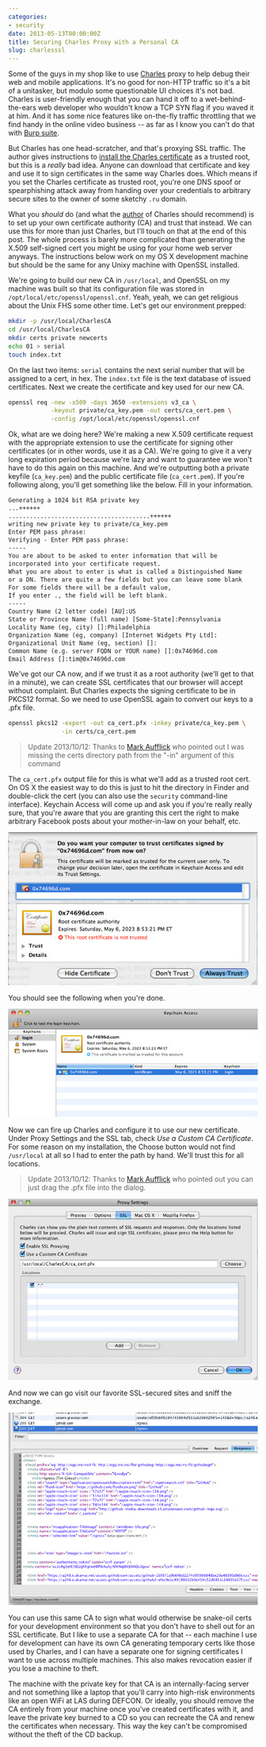 ```yaml
---
categories:
- security
date: 2013-05-13T00:00:00Z
title: Securing Charles Proxy with a Personal CA
slug: charlesssl
---
```


Some of the guys in my shop like to use [Charles](http://www.charlesproxy.com) proxy to help debug their web and mobile applications. It's no good for non-HTTP traffic so it's a bit of a unitasker, but modulo some questionable UI choices it's not bad.  Charles is user-friendly enough that you can hand it off to a wet-behind-the-ears web developer who wouldn't know a TCP SYN flag if you waved it at him.  And it has some nice features like on-the-fly traffic throttling that we find handy in the online video business -- as far as I know you can't do that with [Burp suite](http://portswigger.net/burp/).

But Charles has one head-scratcher, and that's proxying SSL traffic.  The author gives instructions to [install the Charles certificate](http://www.charlesproxy.com/documentation/using-charles/ssl-certificates/) as a trusted root, but this is a _really_ bad idea.  Anyone can download that certificate and key and use it to sign certificates in the same way Charles does.  Which means if you set the Charles certificate as trusted root, you're one DNS spoof or spearphishing attack away from handing over your credentials to arbitrary secure sites to the owner of some sketchy `.ru` domain.

What you _should_ do (and what the [author](http://blog.xk72.com/) of Charles should recommend) is to set up your own certificate authority (CA) and trust that instead.  We can use this for more than just Charles, but I'll touch on that at the end of this post.  The whole process is barely more complicated than generating the X.509 self-signed cert you might be using for your home web server anyways.  The instructions below work on my OS X development machine but should be the same for any Unixy machine with OpenSSL installed.

We're going to build our new CA in `/usr/local`, and OpenSSL on my machine was built so that its configuration file was stored in `/opt/local/etc/openssl/openssl.cnf`.  Yeah, yeah, we can get religious about the Unix FHS some other time.  Let's get our environment prepped:

~~~ bash
mkdir -p /usr/local/CharlesCA
cd /usr/local/CharlesCA
mkdir certs private newcerts
echo 01 > serial
touch index.txt
~~~

On the last two items: `serial` contains the next serial number that will be assigned to a cert, in hex.  The `index.txt` file is the text database of issued certificates.  Next we create the certificate and key used for our new CA.


~~~ bash
openssl req -new -x509 -days 3650 -extensions v3_ca \
            -keyout private/ca_key.pem -out certs/ca_cert.pem \
            -config /opt/local/etc/openssl/openssl.cnf
~~~

Ok, what are we doing here?  We're making a new X.509 certificate request with the appropriate extension to use the certificate for signing other certificates (or in other words, use it as a CA).  We're going to give it a very long expiration period because we're lazy and want to guarantee we won't have to do this again on this machine.  And we're outputting both a private keyfile (`ca_key.pem`) and the public certificate file (`ca_cert.pem`). If you're following along, you'll get something like the below.  Fill in your information.

~~~
Generating a 1024 bit RSA private key
...++++++
........................................++++++
writing new private key to private/ca_key.pem
Enter PEM pass phrase:
Verifying - Enter PEM pass phrase:
-----
You are about to be asked to enter information that will be
incorporated into your certificate request.
What you are about to enter is what is called a Distinguished Name
or a DN. There are quite a few fields but you can leave some blank
For some fields there will be a default value,
If you enter ., the field will be left blank.
-----
Country Name (2 letter code) [AU]:US
State or Province Name (full name) [Some-State]:Pennsylvania
Locality Name (eg, city) []:Philadelphia
Organization Name (eg, company) [Internet Widgets Pty Ltd]:
Organizational Unit Name (eg, section) []:
Common Name (e.g. server FQDN or YOUR name) []:0x74696d.com
Email Address []:tim@0x74696d.com
~~~

We've got our CA now, and if we trust it as a root authority (we'll get to that in a minute), we can create SSL certificates that our browser will accept without complaint.  But Charles expects the signing certificate to be in PKCS12 format.  So we need to use OpenSSL again to convert our keys to a .pfx file.

~~~ bash
openssl pkcs12 -export -out ca_cert.pfx -inkey private/ca_key.pem \
               -in certs/ca_cert.pem
~~~


><aside>Update 2013/10/12: Thanks to <a href="https://twitter.com/markaufflick">Mark Aufflick</a> who pointed out I was missing the certs directory path from the "-in" argument of this command</aside>

The `ca_cert.pfx` output file for this is what we'll add as a trusted root cert.  On OS X the easiest way to do this is just to hit the directory in Finder and double-click the cert (you can also use the `security` command-line interface).  Keychain Access will come up and ask you if you're really really sure, that you're aware that you are granting this cert the right to make arbitrary Facebook posts about your mother-in-law on your behalf, etc.

![Do you want to trust certificates signed by 0x74696d.com?](/images/20130513/1.png)

You should see the following when you're done.

![This certificate is marked as trusted](/images/20130513/2.png)

Now we can fire up Charles and configure it to use our new certificate.  Under Proxy Settings and the SSL tab, check _Use a Custom CA Certificate_.  For some reason on my installation, the Choose button would not find `/usr/local` at all so I had to enter the path by hand.  We'll trust this for all locations.

><aside>Update 2013/10/12: Thanks to <a href="https://twitter.com/markaufflick">Mark Aufflick</a> who pointed out you can just drag the .pfx file into the dialog.</aside>

![Proxy settings](/images/20130513/3.png)

And now we can go visit our favorite SSL-secured sites and sniff the exchange.

![Sniffing Github traffic](/images/20130513/4.png)

You can use this same CA to sign what would otherwise be snake-oil certs for your development environment so that you don't have to shell out for an SSL certificate. But I like to use a separate CA for that -- each machine I use for development can have its own CA generating temporary certs like those used by Charles, and I can have a separate one for signing certificates I want to use across multiple machines. This also makes revocation easier if you lose a machine to theft.

The machine with the private key for that CA is an internally-facing server and not something like a laptop that you'll carry into high-risk environments like an open WiFi at LAS during DEFCON.  Or ideally, you should remove the CA entirely from your machine once you've created certificates with it, and leave the private key burned to a CD so you can recreate the CA and renew the certificates when necessary. This way the key can't be compromised without the theft of the CD backup.

